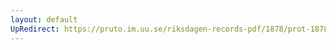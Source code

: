 ```yaml
---
layout: default
UpRedirect: https://pruto.im.uu.se/riksdagen-records-pdf/1878/prot-1878--ak--028/prot-1878--ak--028_047.pdf
---
```

